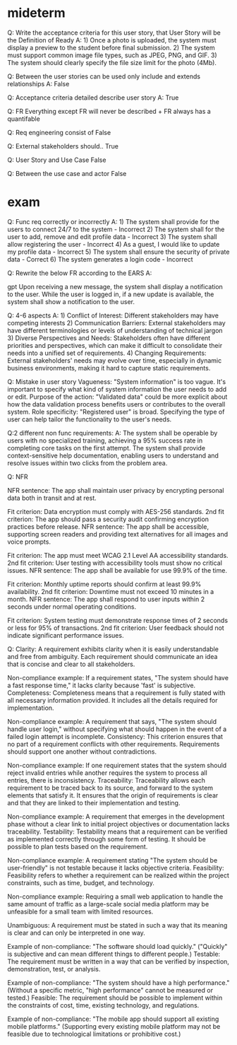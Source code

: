 # mideterm

Q: Write the acceptance criteria for this user story, that User Story will be the Definition of Ready
A: 1) Once a photo is uploaded, the system must display a preview to the student before final submission.
2) The system must support common image file types, such as JPEG, PNG, and GIF.
3) The system should clearly specify the file size limit for the photo (4Mb).

Q: Between the user stories can be used only include and extends relationships
A: False

Q: Acceptance criteria detailed describe user story
A: True

Q: FR
Everything except FR will never be described + FR always has a quantifable

Q: Req engineering consist of 
False

Q: External stakeholders should..
True

Q: User Story and Use Case
False

Q: Between the use case and actor
False



# exam

Q: Func req correctly or incorrectly
A: 1) The system shall provide for the users to connect 24/7 to the system - Incorrect
2) The system shall for the user to add, remove and edit profile data - Incorrect
3) The system shall allow registering the user - Incorrect
4) As a guest, I would like to update my profile data - Incorrect
5) The system shall ensure the security of private data - Correct
6) The system generates a login code - Incorrect

Q: Rewrite the below FR according to the EARS
A: 

gpt
Upon receiving a new message, the system shall display a notification to the user.
While the user is logged in, if a new update is available, the system shall show a notification to the user.

Q: 4-6 aspects
A: 1) Conflict of Interest: Different stakeholders may have competing interests
2) Communication Barriers: External stakeholders may have different terminologies or levels of understanding of technical jargon
3) Diverse Perspectives and Needs: Stakeholders often have different priorities and perspectives, which can make it difficult to consolidate their needs into a unified set of requirements.
4) Changing Requirements: External stakeholders' needs may evolve over time, especially in dynamic business environments, making it hard to capture static requirements.

Q: Mistake in user story
Vagueness: "System information" is too vague. It's important to specify what kind of system information the user needs to add or edit.
Purpose of the action: "Validated data" could be more explicit about how the data validation process benefits users or contributes to the overall system.
Role specificity: "Registered user" is broad. Specifying the type of user can help tailor the functionality to the user's needs.

Q:2 different non func requirements:
A: The system shall be operable by users with no specialized training, achieving a 95% success rate in completing core tasks on the first attempt.
The system shall provide context-sensitive help documentation, enabling users to understand and resolve issues within two clicks from the problem area.

Q: NFR

NFR sentence: The app shall maintain user privacy by encrypting personal data both in transit and at rest.

Fit criterion: Data encryption must comply with AES-256 standards.
2nd fit criterion: The app should pass a security audit confirming encryption practices before release.
NFR sentence: The app shall be accessible, supporting screen readers and providing text alternatives for all images and voice prompts.

Fit criterion: The app must meet WCAG 2.1 Level AA accessibility standards.
2nd fit criterion: User testing with accessibility tools must show no critical issues.
NFR sentence: The app shall be available for use 99.9% of the time.

Fit criterion: Monthly uptime reports should confirm at least 99.9% availability.
2nd fit criterion: Downtime must not exceed 10 minutes in a month.
NFR sentence: The app shall respond to user inputs within 2 seconds under normal operating conditions.

Fit criterion: System testing must demonstrate response times of 2 seconds or less for 95% of transactions.
2nd fit criterion: User feedback should not indicate significant performance issues.

Q: 
Clarity: A requirement exhibits clarity when it is easily understandable and free from ambiguity. Each requirement should communicate an idea that is concise and clear to all stakeholders.

Non-compliance example: If a requirement states, "The system should have a fast response time," it lacks clarity because 'fast' is subjective.
Completeness: Completeness means that a requirement is fully stated with all necessary information provided. It includes all the details required for implementation.

Non-compliance example: A requirement that says, "The system should handle user login," without specifying what should happen in the event of a failed login attempt is incomplete.
Consistency: This criterion ensures that no part of a requirement conflicts with other requirements. Requirements should support one another without contradictions.

Non-compliance example: If one requirement states that the system should reject invalid entries while another requires the system to process all entries, there is inconsistency.
Traceability: Traceability allows each requirement to be traced back to its source, and forward to the system elements that satisfy it. It ensures that the origin of requirements is clear and that they are linked to their implementation and testing.

Non-compliance example: A requirement that emerges in the development phase without a clear link to initial project objectives or documentation lacks traceability.
Testability: Testability means that a requirement can be verified as implemented correctly through some form of testing. It should be possible to plan tests based on the requirement.

Non-compliance example: A requirement stating "The system should be user-friendly" is not testable because it lacks objective criteria.
Feasibility: Feasibility refers to whether a requirement can be realized within the project constraints, such as time, budget, and technology.

Non-compliance example: Requiring a small web application to handle the same amount of traffic as a large-scale social media platform may be unfeasible for a small team with limited resources.

Unambiguous: A requirement must be stated in such a way that its meaning is clear and can only be interpreted in one way.

Example of non-compliance: "The software should load quickly." ("Quickly" is subjective and can mean different things to different people.)
Testable: The requirement must be written in a way that can be verified by inspection, demonstration, test, or analysis.

Example of non-compliance: "The system should have a high performance." (Without a specific metric, "high performance" cannot be measured or tested.)
Feasible: The requirement should be possible to implement within the constraints of cost, time, existing technology, and regulations.

Example of non-compliance: "The mobile app should support all existing mobile platforms." (Supporting every existing mobile platform may not be feasible due to technological limitations or prohibitive cost.)
